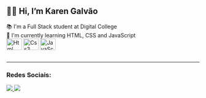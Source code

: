 <h2>👋🏼 Hi, I’m Karen Galvão</h2>
📚 I'm a Full Stack student at Digital College <br>
🚀 I'm currently learning HTML, CSS and JavaScript
<br>

<div>
  <img align="center" alt="Html" height="30" width="40" src="https://cdn.jsdelivr.net/gh/devicons/devicon/icons/html5/html5-original.svg" />
  <img align="center" alt="Css3" height="30" width="40"  src="https://cdn.jsdelivr.net/gh/devicons/devicon/icons/css3/css3-original.svg" />
  <img align="center" alt="JavaScript" height="30" width="40"  src="https://cdn.jsdelivr.net/gh/devicons/devicon/icons/javascript/javascript-original.svg" />
  </div>
  <br>
  <hr>
  <h3>Redes Sociais:</h3>

  <a href="https://www.instagram.com/kareengalvao" alt="Instagram" target="_blank">
  <img src="https://img.shields.io/badge/-Instagram-DF0174?style=for-the-badge&labelColor=DF0174&logo=instagram&logoColor=white&link=https://www.instagram.com/kareengalvao">
</a>

 <a href="https://www.discord.com/kareengalvao" alt="Discord" target="_blank">
  <img src="https://img.shields.io/badge/-Discord-6959CD?style=for-the-badge&labelColor=6959CD&logo=Discord&logoColor=white&link=https://www.Discord.com/kareengalvao">
 </a>
